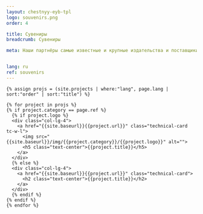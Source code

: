 ```yaml
---
layout: chestnyy-eyb-tpl
logo: souvenirs.png
order: 4

title: Сувениры
breadcrumb: Сувениры

meta: Наши партнёры самые известные и крупные издательства и поставщики товаров.


lang: ru
ref: souvenirs
---
```


<div id="itemContainer" class="row">
    
    {% assign projs = (site.projects | where:"lang", page.lang | sort:"order" | sort:"title") %}
    
    {% for project in projs %}
    {% if project.category == page.ref %}
      {% if project.logo %}
      <div class="col-lg-4">
        <a href="{{site.baseurl}}{{project.url}}" class="technical-card tc-w-l">
          <img src="{{site.baseurl}}/img/{{project.category}}/{{project.logo}}" alt="">
          <h5 class="text-center">{{project.title}}</h5>
        </a>
      </div>
      {% else %}
      <div class="col-lg-4">
        <a href="{{site.baseurl}}{{project.url}}" class="technical-card">
          <h2 class="text-center">{{project.title}}</h2>
        </a>
      </div>
      {% endif %}
    {% endif %}
    {% endfor %}

<!-- 
    {% assign techs = (site.pages | where: "category" , "project" | where:"lang", page.lang | sort:"order") %}
    {% for project in techs %}
      {% if project.logo %}
      <div class="col-lg-4">
        <a href="{{site.baseurl}}{{project.url}}" class="technical-card tc-w-l">
          <img src="{{site.baseurl}}/img/{{project.category}}/{{project.logo}}" alt="">
          <h5 class="text-center">{{project.title}}</h5>
        </a>
      </div>
      {% else %}
      <div class="col-lg-4">
        <a href="{{site.baseurl}}{{project.url}}" class="technical-card">
          <h2 class="text-center">{{project.title}}</h2>
        </a>
      </div>
      {% endif %}
    {% endfor %}
     -->

  </div>